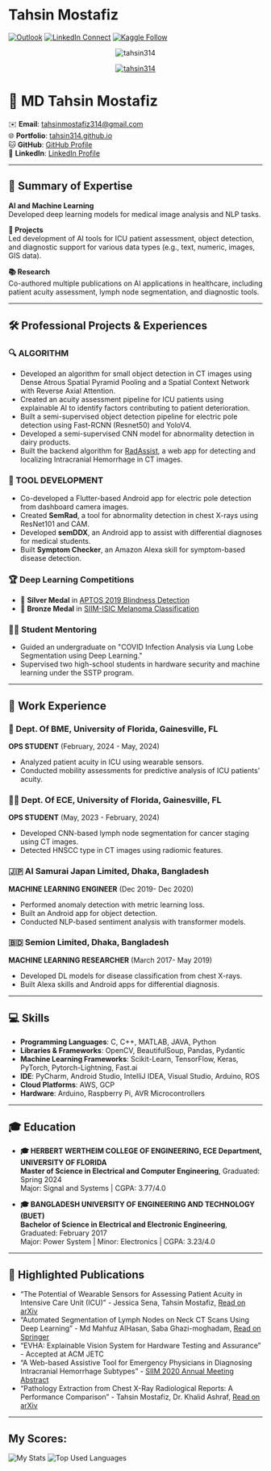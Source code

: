 # Tahsin Mostafiz

[![Outlook](https://img.shields.io/badge/%20-Send%20Mail-black?color=14171A&labelColor=ef5350&logo=gmail&logoColor=ffffff)](mailto:m.tahsinmostafiz@ufl.edu?subject=From%20GitHub&body=Hi,%20there.%20Found%20you%20from%20GitHub.)
[![LinkedIn Connect](https://img.shields.io/badge/%20-Connect-black?color=14171A&labelColor=212121&logo=linkedin&logoColor=ffffff)](https://www.linkedin.com/in/mohammad-tahsin-mostafiz-276292141/)
[![Kaggle Follow](https://img.shields.io/badge/%20-Follow-black?color=14171A&labelColor=37474f&logo=kaggle&logoColor=4fc3f7)](https://www.kaggle.com/tahsin)

<p align="center"> <img src="https://komarev.com/ghpvc/?username=tahsin314&label=Profile%20views&color=0e75b6&style=for-the-badge" alt="tahsin314" /> </p>

<p align="center"> <a href="https://github.com/ryo-ma/github-profile-trophy"><img src="https://github-profile-trophy.vercel.app/?username=tahsin314&theme=onedark" alt="tahsin314" /></a> </p>

# 🌟 **MD Tahsin Mostafiz**

✉️ **Email**: [tahsinmostafiz314@gmail.com](mailto:tahsinmostafiz314@gmail.com)  
🌐 **Portfolio**: [tahsin314.github.io](https://tahsin314.github.io)  
🐱 **GitHub**: [GitHub Profile](https://github.com/tahsin314)  
🔗 **LinkedIn**: [LinkedIn Profile](https://www.linkedin.com/in/tahsin314)

---

## 🧠 **Summary of Expertise**

**AI and Machine Learning**  
Developed deep learning models for medical image analysis and NLP tasks.

**🚀 Projects**  
Led development of AI tools for ICU patient assessment, object detection, and diagnostic support for various data types (e.g., text, numeric, images, GIS data).

**📚 Research**  
Co-authored multiple publications on AI applications in healthcare, including patient acuity assessment, lymph node segmentation, and diagnostic tools.

---

## 🛠️ **Professional Projects & Experiences**

### 🔍 ALGORITHM
- Developed an algorithm for small object detection in CT images using Dense Atrous Spatial Pyramid Pooling and a Spatial Context Network with Reverse Axial Attention.
- Created an acuity assessment pipeline for ICU patients using explainable AI to identify factors contributing to patient deterioration.
- Built a semi-supervised object detection pipeline for electric pole detection using Fast-RCNN (Resnet50) and YoloV4.
- Developed a semi-supervised CNN model for abnormality detection in dairy products.
- Built the backend algorithm for [RadAssist](https://radassist.net), a web app for detecting and localizing Intracranial Hemorrhage in CT images.

### 🔧 TOOL DEVELOPMENT
- Co-developed a Flutter-based Android app for electric pole detection from dashboard camera images.
- Created **SemRad**, a tool for abnormality detection in chest X-rays using ResNet101 and CAM.
- Developed **semDDX**, an Android app to assist with differential diagnoses for medical students.
- Built **Symptom Checker**, an Amazon Alexa skill for symptom-based disease detection.

### 🏆 **Deep Learning Competitions**
- 🥈 **Silver Medal** in [APTOS 2019 Blindness Detection](https://www.kaggle.com/competitions/aptos2019-blindness-detection)
- 🥉 **Bronze Medal** in [SIIM-ISIC Melanoma Classification](https://www.kaggle.com/competitions/siim-isic-melanoma-classification)

### 👨‍🏫 **Student Mentoring**
- Guided an undergraduate on "COVID Infection Analysis via Lung Lobe Segmentation using Deep Learning."
- Supervised two high-school students in hardware security and machine learning under the SSTP program.

---

## 💼 **Work Experience**

### 🏥 Dept. Of BME, University of Florida, Gainesville, FL  
**OPS STUDENT** (February, 2024 - May, 2024)  
- Analyzed patient acuity in ICU using wearable sensors.
- Conducted mobility assessments for predictive analysis of ICU patients' acuity.

### 🧑‍🔬 Dept. Of ECE, University of Florida, Gainesville, FL  
**OPS STUDENT** (May, 2023 - February, 2024)  
- Developed CNN-based lymph node segmentation for cancer staging using CT images.
- Detected HNSCC type in CT images using radiomic features.

### 🇯🇵 AI Samurai Japan Limited, Dhaka, Bangladesh  
**MACHINE LEARNING ENGINEER** (Dec 2019- Dec 2020)  
- Performed anomaly detection with metric learning loss.
- Built an Android app for object detection.
- Conducted NLP-based sentiment analysis with transformer models.

### 🇧🇩 Semion Limited, Dhaka, Bangladesh  
**MACHINE LEARNING RESEARCHER** (March 2017- May 2019)  
- Developed DL models for disease classification from chest X-rays.
- Built Alexa skills and Android apps for differential diagnosis.

---

## 💻 **Skills**

- **Programming Languages**: C, C++, MATLAB, JAVA, Python  
- **Libraries & Frameworks**: OpenCV, BeautifulSoup, Pandas, Pydantic  
- **Machine Learning Frameworks**: Scikit-Learn, TensorFlow, Keras, PyTorch, Pytorch-Lightning, Fast.ai  
- **IDE**: PyCharm, Android Studio, IntelliJ IDEA, Visual Studio, Arduino, ROS  
- **Cloud Platforms**: AWS, GCP  
- **Hardware**: Arduino, Raspberry Pi, AVR Microcontrollers  

---

## 🎓 **Education**

- **🎓 HERBERT WERTHEIM COLLEGE OF ENGINEERING, ECE Department, UNIVERSITY OF FLORIDA**  
  **Master of Science in Electrical and Computer Engineering**, Graduated: Spring 2024  
  Major: Signal and Systems | CGPA: 3.77/4.0

- **🎓 BANGLADESH UNIVERSITY OF ENGINEERING AND TECHNOLOGY (BUET)**  
  **Bachelor of Science in Electrical and Electronic Engineering**, Graduated: February 2017  
  Major: Power System | Minor: Electronics | CGPA: 3.23/4.0

---

## 📄 **Highlighted Publications**

- “The Potential of Wearable Sensors for Assessing Patient Acuity in Intensive Care Unit (ICU)” - Jessica Sena, Tahsin Mostafiz, [Read on arXiv](https://arxiv.org/ftp/arxiv/papers/2311/2311.02251.pdf)
- “Automated Segmentation of Lymph Nodes on Neck CT Scans Using Deep Learning” - Md Mahfuz AlHasan, Saba Ghazi-moghadam, [Read on Springer](https://link.springer.com/article/10.1007/s10278-024-01114-w)
- “EVHA: Explainable Vision System for Hardware Testing and Assurance” - Accepted at ACM JETC
- “A Web-based Assistive Tool for Emergency Physicians in Diagnosing Intracranial Hemorrhage Subtypes” - [SIIM 2020 Annual Meeting Abstract](https://cdn.ymaws.com/siim.org/resource/resmgr/siim20/abstracts-applied/Hasan_A_Web_Based_Assistive_.pdf)
- “Pathology Extraction from Chest X-Ray Radiological Reports: A Performance Comparison” - Tahsin Mostafiz, Dr. Khalid Ashraf, [Read on arXiv](https://arxiv.org/abs/1812.02305)

---

## My Scores:
![My Stats](https://github-readme-stats.vercel.app/api?username=tahsin314&title_color=3498db&text_color=2ecc71&icon_color=3498db&bg_color=00000000&hide_border=true&show_icons=true&include_all_commits=true&count_private=true&disable_animations=true)
![Top Used Languages](https://github-readme-stats.vercel.app/api/top-langs/?username=tahsin314&title_color=3498db&text_color=2ecc71&icon_color=3498db&bg_color=00000000&hide=TeX&layout=compact)


  



